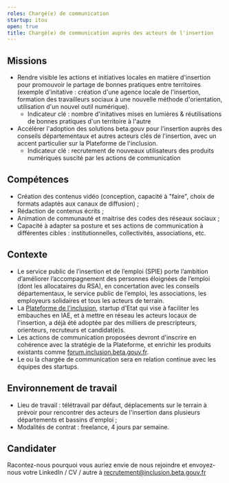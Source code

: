 ```yaml
---
roles: Chargé(e) de communication
startup: itou
open: true
title: Chargé(e) de communication auprès des acteurs de l'insertion 
---
```


## Missions 
- Rendre visible les actions et initiatives locales en matière d'insertion pour promouvoir le partage de bonnes pratiques entre territoires (exemple d'initative : création d'une agence locale de l'insertion, formation des travailleurs sociaux à une nouvelle méthode d'orientation, utilisation d'un nouvel outil numérique).
    - Indicateur clé  :  nombre d'initatives mises en lumières & réutilisations de bonnes pratiques d'un territoire à l'autre  
- Accélérer l'adoption des solutions beta.gouv pour l'insertion auprès des conseils départementaux et autres acteurs clés de l'insertion, avec un accent particulier sur la Plateforme de l'inclusion.
    - Indicateur clé : recrutement de nouveaux utilisateurs des produits numériques suscité par les actions de communication 

## Compétences  
- Création des contenus vidéo (conception, capacité à "faire", choix de formats adaptés aux canaux de diffusion) ; 
- Rédaction de contenus écrits ; 
- Animation de communauté et maitrise des codes des réseaux sociaux ; 
- Capacité à adapter sa posture et ses actions de communication à différentes cibles : institutionnelles, collectivités, associations, etc.   

## Contexte 
- Le service public de l’insertion et de l’emploi (SPIE) porte l’ambition d’améliorer l’accompagnement des personnes éloignées de l’emploi (dont les allocataires du RSA), en concertation avec les conseils départementaux, le service public de l’emploi, les associations, les employeurs solidaires et tous les acteurs de terrain.
- La [Plateforme de l'inclusion](https://inclusion.beta.gouv.fr/), startup d'Etat qui vise à faciliter les embauches en IAE, et à mettre en réseau les acteurs locaux de l'insertion, a déjà été adoptée par des milliers de prescripteurs, orienteurs, recruteurs et candidat(e)s. 
- Les actions de communication proposées devront d'inscrire en cohérence avec la stratégie de la Plateforme, et enrichir les produits existants comme [forum.inclusion.beta.gouv.fr](https://forum.inclusion.beta.gouv.fr/).
- Le ou la chargée de communication sera en relation continue avec les équipes des startups.  

## Environnement de travail   
 - Lieu de travail : télétravail par défaut, déplacements sur le terrain à prévoir pour rencontrer des acteurs de l'insertion dans plusieurs départements et bassins d'emploi ;
 - Modalités de contrat : freelance, 4 jours par semaine.
 
 ## Candidater
Racontez-nous pourquoi vous auriez envie de nous rejoindre et envoyez-nous votre LinkedIn / CV / autre à recrutement@inclusion.beta.gouv.fr
